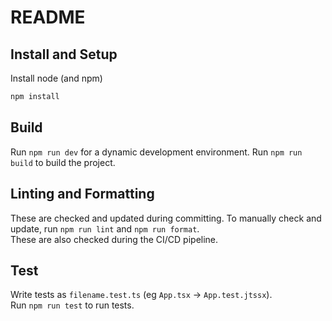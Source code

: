 # README

## Install and Setup

Install node (and npm)
```bash
npm install
```

## Build

Run `npm run dev` for a dynamic development environment. 
Run `npm run build` to build the project.

## Linting and Formatting

These are checked and updated during committing. To manually check and update, run `npm run lint` and `npm run format`.  
These are also checked during the CI/CD pipeline.

## Test
Write tests as `filename.test.ts` (eg `App.tsx` -> `App.test.jtssx`).  
Run `npm run test` to run tests.
